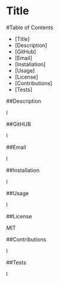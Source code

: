 
# Title



#Table of Contents
* [Title]
* [Description]
* [GitHub]
* [Email]
* [Installation]
* [Usage]
* [License]
* [Contributions]
* [Tests]


##Description

l

##GitHUB

l

##Email

l

##Installation

l

##Usage

l

##License

MIT

##Contributions

l

##Tests

l
    